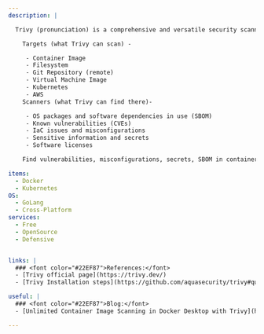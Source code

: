 ```yaml
---
description: |

  Trivy (pronunciation) is a comprehensive and versatile security scanner. Trivy has scanners that look for security issues, and targets where it can find those issues.

    Targets (what Trivy can scan) -

     - Container Image
     - Filesystem
     - Git Repository (remote)
     - Virtual Machine Image
     - Kubernetes
     - AWS
    Scanners (what Trivy can find there)-

     - OS packages and software dependencies in use (SBOM)
     - Known vulnerabilities (CVEs)
     - IaC issues and misconfigurations
     - Sensitive information and secrets
     - Software licenses

    Find vulnerabilities, misconfigurations, secrets, SBOM in containers, Kubernetes, code repositories, clouds and more

items:
  - Docker
  - Kubernetes
OS:
  - GoLang
  - Cross-Platform
services:
  - Free
  - OpenSource
  - Defensive


links: |
  ### <font color="#22EF87">References:</font>
  - [Trivy official page](https://trivy.dev/)
  - [Trivy Installation steps](https://github.com/aquasecurity/trivy#quick-start)

useful: |
  ### <font color="#22EF87">Blog:</font>
  - [Unlimited Container Image Scanning in Docker Desktop with Trivy](https://blog.aquasec.com/container-image-scanning-docker-desktop-with-trivy)

---
```


